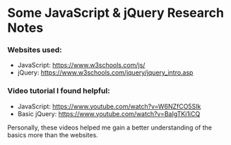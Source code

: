 # Some JavaScript & jQuery Research Notes

### Websites used:
- JavaScript: https://www.w3schools.com/js/ 
- jQuery: https://www.w3schools.com/jquery/jquery_intro.asp 


### Video tutorial I found helpful:
- JavaScript: https://www.youtube.com/watch?v=W6NZfCO5SIk
- Basic jQuery: https://www.youtube.com/watch?v=BaIgTKj1iCQ 

Personally, these videos helped me gain a better understanding of the basics more than the websites.

